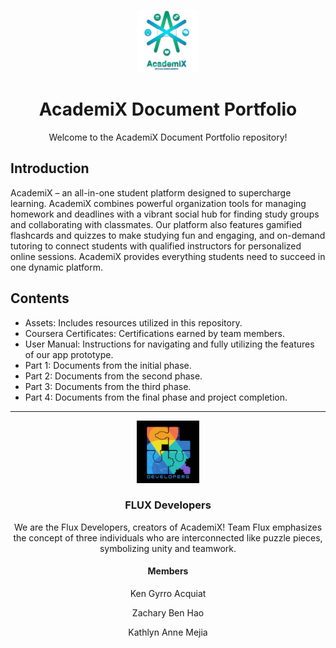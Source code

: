 <p align="center">
  <img src="Assets/academix-logo.png" width="100" alt="AcademiX Logo"><br>
</p>

<h1 align="center">AcademiX Document Portfolio</h1>

<p align="center">Welcome to the AcademiX Document Portfolio repository!</p>

## Introduction
AcademiX – an all-in-one student platform designed to supercharge learning. AcademiX combines powerful organization tools for managing homework and deadlines with a vibrant social hub for finding study groups and collaborating with classmates. Our platform also features gamified flashcards and quizzes to make studying fun and engaging, and on-demand tutoring to connect students with qualified instructors for personalized online sessions. AcademiX provides everything students need to succeed in one dynamic platform.

## Contents
- Assets: Includes resources utilized in this repository.
- Coursera Certificates: Certifications earned by team members.
- User Manual: Instructions for navigating and fully utilizing the features of our app prototype.
- Part 1: Documents from the initial phase.
- Part 2: Documents from the second phase.
- Part 3: Documents from the third phase.
- Part 4: Documents from the final phase and project completion.

---
  
<p align="center">
  <img src="Assets/teamflux-logo.png" width="100" alt="Team Flux Logo">
</p>
<h3 align="center">FLUX Developers</h3>
<p align="center">We are the Flux Developers, creators of AcademiX! Team Flux emphasizes the concept of three individuals who are interconnected like puzzle pieces, symbolizing unity and teamwork.</p>

<h4 align="center">Members</h4>
<p align="center">Ken Gyrro Acquiat</p>
<p align="center">Zachary Ben Hao</p>
<p align="center">Kathlyn Anne Mejia</p>
